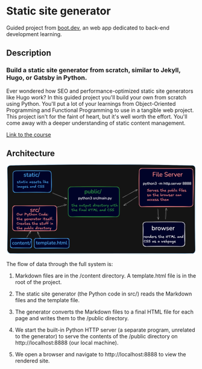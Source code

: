 # Static site generator

Guided project from [boot.dev](https://www.boot.dev), an web app dedicated to back-end development learning.

## Description
### Build a static site generator from scratch, similar to Jekyll, Hugo, or Gatsby in Python.

Ever wondered how SEO and performance-optimized static site generators like Hugo work? In this guided project you'll build your own from scratch using Python. You'll put a lot of your learnings from Object-Oriented Programming and Functional Programming to use in a tangible web project. This project isn't for the faint of heart, but it's well worth the effort. You'll come away with a deeper understanding of static content management.

[Link to the course ](https://www.boot.dev/courses/build-static-site-generator)

## Architecture

![architecture](architecture.png)

The flow of data through the full system is:

1. Markdown files are in the /content directory. A template.html file is in the root of the project.

2. The static site generator (the Python code in src/) reads the Markdown files and the template file.

3. The generator converts the Markdown files to a final HTML file for each page and writes them to the /public directory.

4. We start the built-in Python HTTP server (a separate program, unrelated to the generator) to serve the contents of the /public directory on http://localhost:8888 (our local machine).

5. We open a browser and navigate to http://localhost:8888 to view the rendered site.